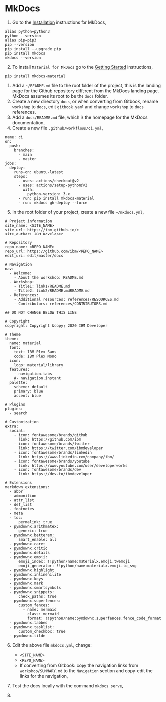 # MkDocs

1. Go to the [Installation](https://www.mkdocs.org/#installation) instructions for MkDocs,

```
alias python=python3
python --version
alias pip=pip3
pip --version   
pip install --upgrade pip
pip install mkdocs
mkdocs --version
```

2. To install `Material for MkDocs` go to the [Getting Started](https://squidfunk.github.io/mkdocs-material/getting-started/) instructions,

```
pip install mkdocs-material
```

1. Add a `~/README.md` file to the root folder of the project, this is the landing page for the Github repository different from the MkDocs landing page. MkDocs assumes its root to be the `docs` folder.
2. Create a new directory `docs`, or when converting from Gitbook, rename `workshop` to `docs`, edit `gitbook.yaml` and change `workshop` to `docs` references.
3. Add a `docs/README.md` file, which is the homepage for the MkDocs documentation,
4. Create a new file `.github/workflows/ci.yml`,

```
name: ci
on:
  push:
    branches:
      - main
      - master
jobs:
  deploy:
    runs-on: ubuntu-latest
    steps:
      - uses: actions/checkout@v2
      - uses: actions/setup-python@v2
        with:
          python-version: 3.x
      - run: pip install mkdocs-material
      - run: mkdocs gh-deploy --force
```

5. In the root folder of your project, create a new file `~/mkdocs.yml`,

```
# Project information
site_name: <SITE_NAME>
site_url: https://ibm.github.io/c
site_author: IBM Developer

# Repository
repo_name: <REPO_NAME>
repo_url: https://github.com/ibm/<REPO_NAME>
edit_uri: edit/master/docs

# Navigation
nav:
  - Welcome:
    - About the workshop: README.md
  - Workshop:
    - Title1: link1/README.md
    - Title2: link2/README.mdREADME.md
  - References:
    - Additional resources: references/RESOURCES.md
    - Contributors: references/CONTRIBUTORS.md

## DO NOT CHANGE BELOW THIS LINE

# Copyright
copyright: Copyright &copy; 2020 IBM Developer

# Theme
theme:
  name: material
  font:
    text: IBM Plex Sans
    code: IBM Plex Mono
  icon:
    logo: material/library
  features:
    - navigation.tabs
    #- navigation.instant
  palette:
    scheme: default
    primary: blue
    accent: blue

# Plugins
plugins:
  - search

# Customization
extra:
  social:
    - icon: fontawesome/brands/github
      link: https://github.com/ibm
    - icon: fontawesome/brands/twitter
      link: https://twitter.com/ibmdeveloper
    - icon: fontawesome/brands/linkedin
      link: https://www.linkedin.com/company/ibm/
    - icon: fontawesome/brands/youtube
      link: https://www.youtube.com/user/developerworks
    - icon: fontawesome/brands/dev
      link: https://dev.to/ibmdeveloper

# Extensions
markdown_extensions:
  - abbr
  - admonition
  - attr_list
  - def_list
  - footnotes
  - meta
  - toc:
      permalink: true
  - pymdownx.arithmatex:
      generic: true
  - pymdownx.betterem:
      smart_enable: all
  - pymdownx.caret
  - pymdownx.critic
  - pymdownx.details
  - pymdownx.emoji:
      emoji_index: !!python/name:materialx.emoji.twemoji
      emoji_generator: !!python/name:materialx.emoji.to_svg
  - pymdownx.highlight
  - pymdownx.inlinehilite
  - pymdownx.keys
  - pymdownx.mark
  - pymdownx.smartsymbols
  - pymdownx.snippets:
      check_paths: true
  - pymdownx.superfences:
      custom_fences:
        - name: mermaid
          class: mermaid
          format: !!python/name:pymdownx.superfences.fence_code_format
  - pymdownx.tabbed
  - pymdownx.tasklist:
      custom_checkbox: true
  - pymdownx.tilde
```

6. Edit the above file `mkdocs.yml`, change:
    * `<SITE_NAME>`
    * `<REPO_NAME>`
    * If converting from Gitbook: copy the navigation links from `workshop/SUMMARY.md` to the `Navigation` section and copy-edit the links for the navigation,

7. Test the docs locally with the command `mkdocs serve`,
8. 